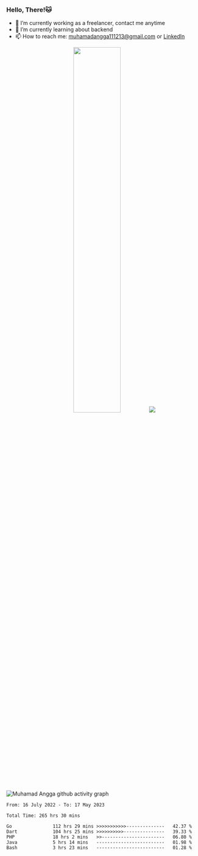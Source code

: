 
### Hello, There!🐱

- 🔭 I’m currently working as a freelancer, contact me anytime
- 🌱 I’m currently learning about backend
- 📫 How to reach me: [muhamadangga111213@gmail.com](mailto:muhamadangga111213@gmail.com) or [LinkedIn](https://www.linkedin.com/in/muhamad-angga)

<p align="center">
    <img width="49.5%" src="https://github-readme-stats.vercel.app/api?username=muhangga&count_private=true&theme=ocean_dark&show_icons=true" />
    &nbsp;
    <img src="https://github-readme-stats.vercel.app/api/top-langs/?username=muhangga&langs_count=8&layout=compact&theme=ocean_dark&show_icons=true" />
</p>

![Muhamad Angga github activity graph](https://github-readme-activity-graph.cyclic.app/graph?username=muhangga&custom_title=Angga&color=708090&theme=github-dark)


<!--START_SECTION:waka-->

```text
From: 16 July 2022 - To: 17 May 2023

Total Time: 265 hrs 30 mins

Go               112 hrs 29 mins >>>>>>>>>>>--------------   42.37 %
Dart             104 hrs 25 mins >>>>>>>>>>---------------   39.33 %
PHP              18 hrs 2 mins   >>-----------------------   06.80 %
Java             5 hrs 14 mins   -------------------------   01.98 %
Bash             3 hrs 23 mins   -------------------------   01.28 %
```

<!--END_SECTION:waka-->
